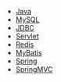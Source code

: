 - <a href="java.md">Java</a>
- <a href="mysql.md">MySQL</a>
- <a href="jdbc.md">JDBC</a>
- <a href="servlet.md">Servlet</a>
- <a href="redis/index.md">Redis</a>
- <a href="mybatis.md">MyBatis</a>
- <a href="spring.md">Spring</a>
- <a href="springmvc.md">SpringMVC</a>

